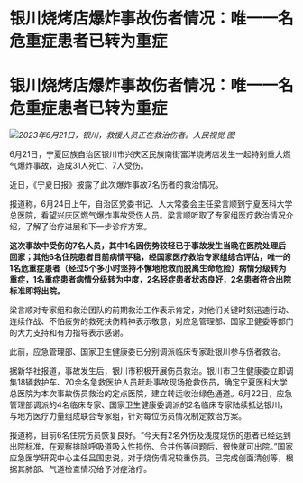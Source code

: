 # 银川烧烤店爆炸事故伤者情况：唯一一名危重症患者已转为重症

# 银川烧烤店爆炸事故伤者情况：唯一一名危重症患者已转为重症

![](https://inews.gtimg.com/om_bt/O9Id1JqUk3_UG2BO2rhKT59Y_ULdLAcWUQv_YcROiIuJ0AA/1000)_2023年6月21日，银川，救援人员正在救治伤者。人民视觉
图_

6月21日，宁夏回族自治区银川市兴庆区民族南街富洋烧烤店发生一起特别重大燃气爆炸事故，造成31人死亡、7人受伤。

近日，《宁夏日报》披露了此次爆炸事故7名伤者的救治情况。

报道称，6月24日上午，自治区党委书记、人大常委会主任梁言顺到宁夏医科大学总医院，看望兴庆区燃气爆炸事故受伤人员。梁言顺听取了专家组医疗救治情况介绍，了解了治疗进展和下一步诊疗方案。

**这次事故中受伤的7名人员，其中1名因伤势较轻已于事故发生当晚在医院处理后回家；其他6名住院患者目前病情平稳，经国家医疗救治专家组综合评估，唯一的1名危重症患者（经过5个多小时坚持不懈地抢救而脱离生命危险）病情分级转为重症，1名重症患者病情分级转为中度，2名轻症患者状态良好，2名患者符合出院标准即将出院。**

梁言顺对专家组和救治团队的前期救治工作表示肯定，对他们关键时刻迅速行动、连续作战、不怕疲劳的救死扶伤精神表示敬意，对应急管理部、国家卫健委等部门的大力支持和有力指导表示感谢。

此前，应急管理部、国家卫生健康委已分别调派临床专家赴银川参与伤者救治。

据新华社报道，事故发生后，银川市积极开展伤员救治。银川市卫生健康委立即调集18辆救护车、70余名急救医护人员赶赴事故现场抢救伤员，确定宁夏医科大学总医院为本次事故伤员救治的定点医院，建立转运收治绿色通道。6月22日，应急管理部调派的4名临床专家、国家卫生健康委调派的2名临床专家陆续抵达银川，与地方医疗力量组成联合专家组，针对每位伤员情况制定救治方案。

报道称，目前6名住院伤员恢复良好。“今天有2名外伤及浅度烧伤的患者已经达到出院标准，在观察排除呼吸道吸入性损伤、合并伤等问题后，很快就可出院。”国家应急医学研究中心主任吕国忠说，对于烧伤情况较重伤员，已完成创面清创等，根据其肺部、气道检查情况给予对症治疗。


